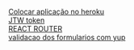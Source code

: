 [Colocar aplicação no heroku](https://www.luiztools.com.br/post/como-publicar-aplicacao-reactjs-na-heroku/)    
[JTW token](https://www.youtube.com/watch?v=AClyxTbfI08)   
[REACT ROUTER](https://www.youtube.com/watch?v=AClyxTbfI08)    
[validacao dos formularios com yup ](https://bradhick.medium.com/yup-validações-no-react-de-uma-forma-muito-simples-700c039114e3)    
